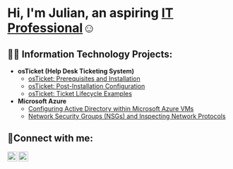 <h1>Hi, I'm Julian, an aspiring <a href="https://linkedin.com/in/julian-santiago-3b581697">IT Professional</a>☺</h1>

<h2>👨‍💻 Information Technology Projects:</h2>

- <b>osTicket (Help Desk Ticketing System)</b>
  - [osTicket: Prerequisites and Installation](https://github.com/juliansantiago81/osticket-prereqs)
  - [osTicket: Post-Installation Configuration](https://github.com/juliansantiago81/post-install-config)
  - [osTicket: Ticket Lifecycle Examples](https://github.com/juliansantiago81/ticket-lifecycle)
- <b>Microsoft Azure</b>
  - [Configuring Active Directory within Microsoft Azure VMs](https://github.com/juliansantiago81/configure-ad)
  - [Network Security Groups (NSGs) and Inspecting Network Protocols](https://github.com/juliansantiago81/azure-network-protocols)

<h2>🤳Connect with me:</h2>

[<img align="left" alt="julian | LinkedIn" width="22px" src="https://cdn.jsdelivr.net/npm/simple-icons@v3/icons/linkedin.svg" />][linkedin]
[<img align="left" alt="julian | Instagram" width="22px" src="https://cdn.jsdelivr.net/npm/simple-icons@v3/icons/instagram.svg" />][instagram]

[instagram]: https://www.instagram.com/bad_juju_81
[linkedin]: https://linkedin.com/in/julian-santiago-3b581697
